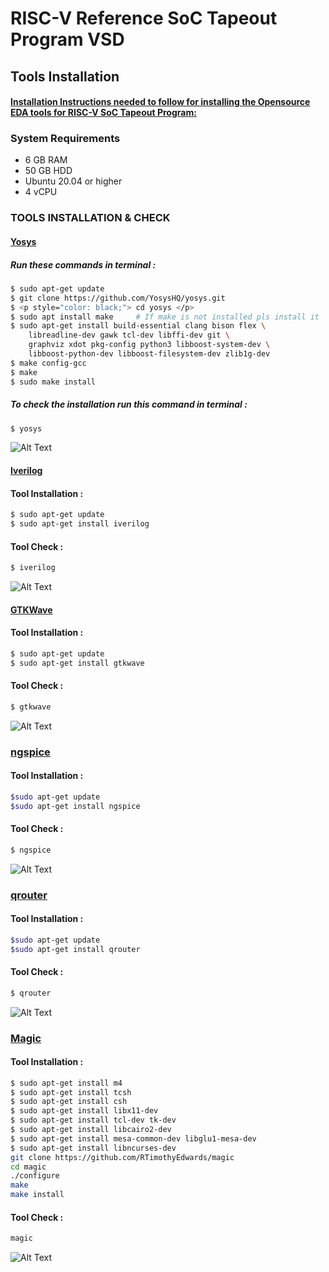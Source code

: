
# RISC-V Reference SoC Tapeout Program VSD

## Tools Installation

#### <ins>Installation Instructions needed to follow for installing the Opensource EDA tools for RISC-V SoC Tapeout Program:</ins>

### **System Requirements**
- 6 GB RAM
- 50 GB HDD
- Ubuntu 20.04 or higher
- 4 vCPU


### **TOOLS INSTALLATION & CHECK**

#### <ins>**Yosys**</ins>
##### Run these commands in terminal :
```bash
$ sudo apt-get update
$ git clone https://github.com/YosysHQ/yosys.git
$ <p style="color: black;"> cd yosys </p>
$ sudo apt install make     # If make is not installed pls install it
$ sudo apt-get install build-essential clang bison flex \
    libreadline-dev gawk tcl-dev libffi-dev git \
    graphviz xdot pkg-config python3 libboost-system-dev \
    libboost-python-dev libboost-filesystem-dev zlib1g-dev
$ make config-gcc
$ make 
$ sudo make install
```
##### To check the installation run this command in terminal :
```bash
$ yosys
```
![Alt Text](yosys_installed.png)

#### <ins>**Iverilog**</ins>
#### Tool Installation :
```bash
$ sudo apt-get update
$ sudo apt-get install iverilog
```
#### Tool Check :
```bash
$ iverilog
```
![Alt Text](iverilog1.png)

#### <ins>**GTKWave**</ins>
#### Tool Installation :
```bash
$ sudo apt-get update
$ sudo apt-get install gtkwave
```
#### Tool Check :
```bash
$ gtkwave
```
![Alt Text](gtkwave1.png)

### <ins>**ngspice**</ins>
#### Tool Installation :
```bash
$sudo apt-get update
$sudo apt-get install ngspice
```
#### Tool Check :
```bash
$ ngspice
```

![Alt Text](ngspice1.png)

### <ins>**qrouter**</ins>
#### Tool Installation :
```bash
$sudo apt-get update
$sudo apt-get install qrouter
```
#### Tool Check :
```bash
$ qrouter
```
![Alt Text](qrouter1.png)

### <ins>**Magic**</ins>
#### Tool Installation :
```bash
$ sudo apt-get install m4
$ sudo apt-get install tcsh
$ sudo apt-get install csh
$ sudo apt-get install libx11-dev
$ sudo apt-get install tcl-dev tk-dev
$ sudo apt-get install libcairo2-dev
$ sudo apt-get install mesa-common-dev libglu1-mesa-dev
$ sudo apt-get install libncurses-dev
git clone https://github.com/RTimothyEdwards/magic
cd magic
./configure
make
make install 
```
#### Tool Check :
```bash
magic
```
![Alt Text](magic1.png)
